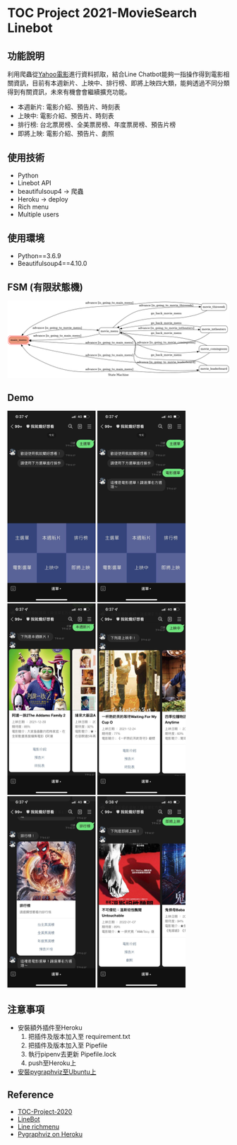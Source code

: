 # TOC Project 2021-MovieSearch Linebot


## 功能說明
利用爬蟲從[Yahoo電影](https://movies.yahoo.com.tw/)進行資料抓取，結合Line Chatbot能夠一指操作得到電影相關資訊，目前有本週新片、上映中、排行榜、即將上映四大類，能夠透過不同分類得到有關資訊，未來有機會會繼續擴充功能。
* 本週新片: 電影介紹、預告片、時刻表
* 上映中: 電影介紹、預告片、時刻表
* 排行榜: 台北票房榜、全美票房榜、年度票房榜、預告片榜
* 即將上映: 電影介紹、預告片、劇照

## 使用技術
* Python
* Linebot API
* beautifulsoup4 -> 爬蟲
* Heroku -> deploy
* Rich menu
* Multiple users

## 使用環境
* Python==3.6.9
* Beautifulsoup4==4.10.0

## FSM (有限狀態機)
<img src = "./fsm.png">

## Demo
<img src = "./img/main_menu.jpg" width = "200">
<img src = "./img/movie_menu.jpg" width = "200">
<img src = "./img/movie_thisweek.jpg" width = "200">
<img src = "./img/movie_intheaters.jpg" width = "200">
<img src = "./img/movie_leaderboard.jpg" width = "200">
<img src = "./img/movie_comingsoon.jpg" width = "200">

## 注意事項
* 安裝額外插件至Heroku
  1. 把插件及版本加入至 requirement.txt 
  2. 把插件及版本加入至 Pipefile
  3. 執行pipenv去更新 Pipefile.lock
  4. push至Heroku上
* [安裝pygraphviz至Ubuntu上](https://www.jianshu.com/p/a3da7ecc5303)

## Reference
* [TOC-Project-2020](https://github.com/NCKU-CCS/TOC-Project-2020)
* [LineBot](https://github.com/BClown1229/LineBot)
* [Line richmenu](https://manager.line.biz/account/@973tlgjy/richmenu)
* [Pygraphviz on Heroku](https://hackmd.io/@ccw/B1Xw7E8kN?type=view#Q2-%E5%A6%82%E4%BD%95%E5%9C%A8-Heroku-%E4%BD%BF%E7%94%A8-pygraphviz)
